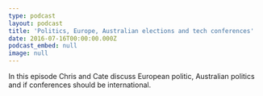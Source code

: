 ```yaml
---
type: podcast
layout: podcast
title: 'Politics, Europe, Australian elections and tech conferences'
date: 2016-07-16T00:00:00.000Z
podcast_embed: null
image: null
---
```


In this episode Chris and Cate discuss European politic, Australian politics and if conferences should be international.
